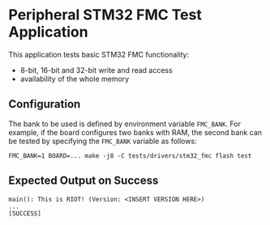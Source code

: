 Peripheral STM32 FMC Test Application
=====================================

This application tests basic STM32 FMC functionality:

- 8-bit, 16-bit and 32-bit write and read access
- availability of the whole memory

Configuration
-------------

The bank to be used is defined by environment variable `FMC_BANK`. For example,
if the board configures two banks with RAM, the second bank can be tested by
specifying the `FMC_BANK` variable as follows:
```
FMC_BANK=1 BOARD=... make -j8 -C tests/drivers/stm32_fmc flash test
```

Expected Output on Success
--------------------------

    main(): This is RIOT! (Version: <INSERT VERSION HERE>)
    ...
    [SUCCESS]
